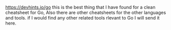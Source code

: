 https://devhints.io/go
 this is the best thing that I have found for a clean cheatsheet for Go, Also there are other cheatsheets for the other languages and tools.
if I would find any other related tools rlevant to Go I will send it here.
